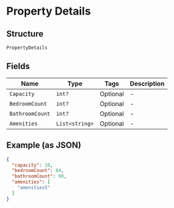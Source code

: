
# Property Details

## Structure

`PropertyDetails`

## Fields

| Name | Type | Tags | Description |
|  --- | --- | --- | --- |
| `Capacity` | `int?` | Optional | - |
| `BedroomCount` | `int?` | Optional | - |
| `BathroomCount` | `int?` | Optional | - |
| `Amenities` | `List<string>` | Optional | - |

## Example (as JSON)

```json
{
  "capacity": 10,
  "bedroomCount": 84,
  "bathroomCount": 90,
  "amenities": [
    "amenities5"
  ]
}
```

